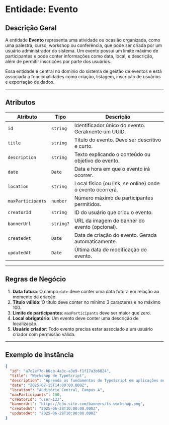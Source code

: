 # Entidade: Evento

## Descrição Geral

A entidade **Evento** representa uma atividade ou ocasião organizada, como uma palestra, curso, workshop ou conferência, que pode ser criada por um usuário administrador do sistema. Um evento possui um limite máximo de participantes e pode conter informações como data, local, e descrição, além de permitir inscrições por parte dos usuários.

Essa entidade é central no domínio do sistema de gestão de eventos e está associada a funcionalidades como criação, listagem, inscrição de usuários e exportação de dados.

---

## Atributos

| Atributo         | Tipo        | Descrição |
|------------------|-------------|-----------|
| `id`             | `string`    | Identificador único do evento. Geralmente um UUID. |
| `title`          | `string`    | Título do evento. Deve ser descritivo e curto. |
| `description`    | `string`    | Texto explicando o conteúdo ou objetivo do evento. |
| `date`           | `Date`      | Data e hora em que o evento irá ocorrer. |
| `location`       | `string`    | Local físico (ou link, se online) onde o evento ocorrerá. |
| `maxParticipants`| `number`    | Número máximo de participantes permitidos. |
| `creatorId`      | `string`    | ID do usuário que criou o evento. |
| `bannerUrl`      | `string?`   | URL da imagem de banner do evento (opcional). |
| `createdAt`      | `Date`      | Data de criação do evento. Gerada automaticamente. |
| `updatedAt`      | `Date`      | Última data de modificação do evento. |

---

## Regras de Negócio

1. **Data futura**: O campo `date` deve conter uma data futura em relação ao momento da criação.
2. **Título válido**: O título deve conter no mínimo 3 caracteres e no máximo 100.
3. **Limite de participantes**: `maxParticipants` deve ser maior que zero.
4. **Local obrigatório**: Um evento deve conter uma descrição de localização.
5. **Usuário criador**: Todo evento precisa estar associado a um usuário criador com permissão válida.

---

## Exemplo de Instância

```json
{
  "id": "a7c2ef7d-b6cb-4a3c-a3e9-f1f17a3b6824",
  "title": "Workshop de TypeScript",
  "description": "Aprenda os fundamentos do TypeScript em aplicações modernas.",
  "date": "2025-07-15T14:00:00.000Z",
  "location": "Auditório Central, Campus A",
  "maxParticipants": 100,
  "creatorId": "user-123",
  "bannerUrl": "https://cdn.site.com/banners/ts-workshop.png",
  "createdAt": "2025-06-28T10:00:00.000Z",
  "updatedAt": "2025-06-28T10:00:00.000Z"
}
